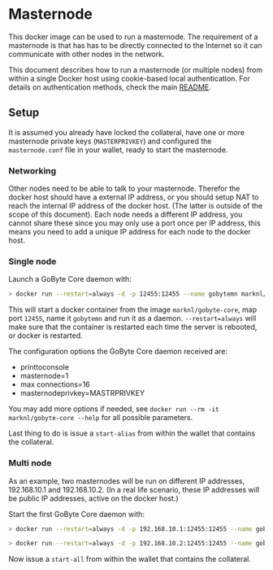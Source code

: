 # Masternode

This docker image can be used to run a masternode. The requirement of a masternode is that has has to be directly connected to the Internet so it can communicate with other nodes in the network.

This document describes how to run a masternode (or multiple nodes) from within a single Docker host using cookie-based local authentication. For details on authentication methods, check the main [README](https://github.com/marknl/docker-gobyte-core/blob/master/README.md).

## Setup

It is assumed you already have locked the collateral, have one or more masternode private keys (`MASTERPRIVKEY`) and configured the `masternode.conf` file in your wallet, ready to start the masternode.

### Networking

Other nodes need to be able to talk to your masternode. Therefor the docker host should have a external IP address, or you should setup NAT to reach the internal IP address of the docker host. (The latter is outside of the scope of this document). Each node needs a different IP address, you cannot share these since you may only use a port once per IP address, this means you need to add a unique IP address for each node to the docker host.

### Single node

Launch a GoByte Core daemon with:

```sh
> docker run --restart=always -d -p 12455:12455 --name gobytemn marknl/gobyte-core -printtoconsole -masternode=1 -maxconnections=16 -masternodeprivkey=MASTERPRIVKEY
```

This will start a docker container from the image `marknl/gobyte-core`, map port `12455`, name it  `gobytemn` and run it as a daemon.
`--restart=always` will make sure that the container is restarted each time the server is rebooted, or docker is restarted.

The configuration options the GoByte Core daemon received are:
- printtoconsole
- masternode=1
- max connections=16
- masternodeprivkey=MASTRPRIVKEY

You may add more options if needed, see `docker run --rm -it marknl/gobyte-core --help` for all possible parameters.

Last thing to do is issue a `start-alias` from within the wallet that contains the collateral.

### Multi node

As an example, two masternodes will be run on different IP addresses, 192.168.10.1 and 192.168.10.2. (In a real life scenario, these IP addresses will be public IP addresses, active on the docker host.)

Start the first GoByte Core daemon with:

```sh
> docker run --restart=always -d -p 192.168.10.1:12455:12455 --name gobytemn01 marknl/gobyte-core -printtoconsole -masternode=1 -maxconnections=16 -masternodeprivkey=MASTERPRIVKEY01
```

```sh
> docker run --restart=always -d -p 192.168.10.2:12455:12455 --name gobytemn02 marknl/gobyte-core -printtoconsole -masternode=1 -maxconnections=16 -masternodeprivkey=MASTERPRIVKEY02
```

Now issue a `start-all` from within the wallet that contains the collateral.
